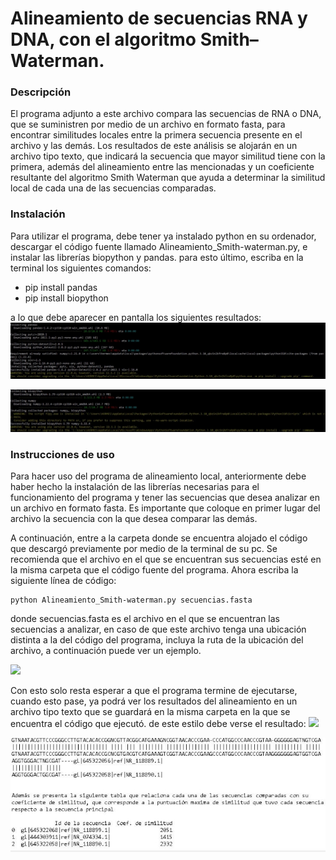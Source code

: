 # Alineamiento de secuencias RNA y DNA, con  el algoritmo Smith–Waterman.

### Descripción
El programa adjunto a este archivo compara las secuencias de RNA o DNA, que se suministren por medio de un archivo en formato fasta, para encontrar similitudes locales entre la primera secuencia presente en el archivo y las demás. Los resultados de este análisis se alojarán en un archivo tipo texto, que indicará la secuencia que mayor similitud tiene con la primera, además del alineamiento entre las mencionadas y un coeficiente resultante del algoritmo Smith Waterman que ayuda a determinar la similitud local de cada una de las secuencias comparadas.

### Instalación
Para utilizar el programa, debe tener ya instalado python en su ordenador, descargar el código fuente llamado Alineamiento_Smith-waterman.py,  e instalar las librerías biopython y pandas. para esto último, escriba en la terminal los siguientes comandos:
- pip install pandas
- pip install biopython

a lo que debe aparecer en pantalla los siguientes resultados:
![](Aspose.Words.194767f4-0ab3-4244-adf9-96ab049cca97.001.jpeg)

![](Aspose.Words.194767f4-0ab3-4244-adf9-96ab049cca97.002.jpeg)

### Instrucciones de uso
Para hacer uso del programa de alineamiento local, anteriormente debe haber hecho la instalación de las librerías necesarias para el funcionamiento del programa y tener las secuencias que desea analizar en un archivo en formato fasta. Es importante que coloque en primer lugar del archivo la secuencia con la que desea comparar las demás.

A continuación, entre a la carpeta donde se encuentra alojado el código que descargó previamente por medio de la terminal de su pc. Se recomienda que el archivo en el que se encuentran sus secuencias esté en la misma carpeta que el código fuente del programa. Ahora escriba la siguiente línea de código:

	python Alineamiento_Smith-waterman.py secuencias.fasta

donde secuencias.fasta es el archivo en el que se encuentran las secuencias a analizar, en caso de que este archivo tenga una ubicación distinta a la del código del programa, incluya la ruta de la ubicación del archivo, a continuación puede ver un ejemplo.

![](Aspose.Words.194767f4-0ab3-4244-adf9-96ab049cca97.003.png)

Con esto solo resta esperar a que el programa termine de ejecutarse, cuando esto pase, ya podrá ver los resultados del alineamiento en un archivo tipo texto que se guardará en la misma carpeta en la que se encuentra el código que ejecutó. de este estilo debe verse el resultado: 
![](Aspose.Words.194767f4-0ab3-4244-adf9-96ab049cca97.004.png)

![](Aspose.Words.194767f4-0ab3-4244-adf9-96ab049cca97.005.jpeg)


